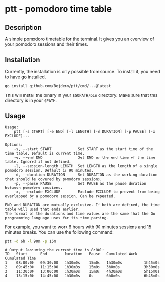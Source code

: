 # ptt - pomodoro time table

## Description

A simple pomodoro timetable for the terminal. It gives you an overview of your pomodoro sessions and their times.

## Installation

Currently, the installation is only possible from source. To install it, you need to have [go](https://golang.org/)
installed.

```bash
go install github.com/Bejdenn/ptt/cmd/...@latest
```

This will install the binary in your `$GOPATH/bin` directory. Make sure that this directory is in your `$PATH`.

## Usage

```
Usage:
    ptt [-s START] [-e END] [-l LENGTH] [-d DURATION] [-p PAUSE] (-x EXCLUDE)...

Options:
    -s, --start START            Set START as the start time of the time table. Default is current time.
    -e, --end END                Set END as the end time of the time table. Ignored if not defined.
    -l, --session-length LENGTH  Set LENGTH as the length of a single pomodoro session. Default is 90 minutes.
    -d, --duration DURATION      Set DURATION as the working duration that should be covered by pomodoro sessions.
    -p, --pause PAUSE            Set PAUSE as the pause duration between pomodoro sessions.
    -x, --exclude EXCLUDE        Exclude EXCLUDE to prevent from being overlapped by a pomodoro session. Can be repeated.

END and DURATION are mutually exclusive. If both are defined, the time table will used that ends earlier.
The format of the durations and time values are the same that the Go programming language uses for its time parsing.
```

For example, you want to work 6 hours with 90 minutes sessions and 15 minutes breaks. You can use the following command:

```bash
ptt -d 6h -l 90m -p 15m
```

```
# Output (assuming the current time is 8:00):
ID   Start      End        Duration   Pause   Cumulated Work   Cumulated Time
1    08:00:00   09:30:00   1h30m0s    15m0s   1h30m0s          1h45m0s
2    09:45:00   11:15:00   1h30m0s    15m0s   3h0m0s           3h30m0s
3    11:30:00   13:00:00   1h30m0s    15m0s   4h30m0s          5h15m0s
4    13:15:00   14:45:00   1h30m0s    0s      6h0m0s           6h45m0s
```
